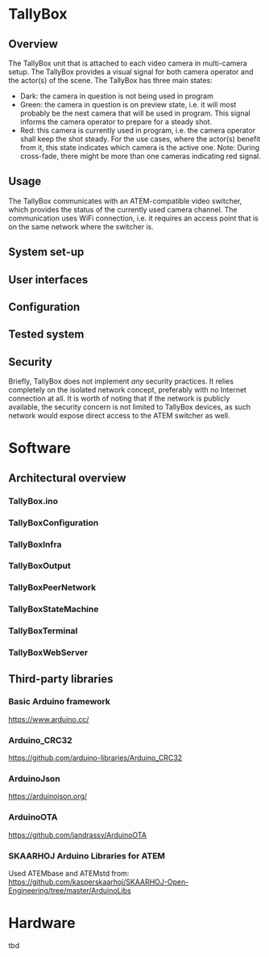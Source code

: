 # TallyBox

## Overview
The TallyBox unit that is attached to each video camera in multi-camera setup. The TallyBox provides a visual signal for both camera operator and the actor(s) of the scene. The TallyBox has three main states:
- Dark: the camera in question is not being used in program
- Green: the camera in question is on preview state, i.e. it will most probably be the next camera that will be used in program. This signal informs the camera operator to prepare for a steady shot.
- Red: this camera is currently used in program, i.e. the camera operator shall keep the shot steady. For the use cases, where the actor(s) benefit from it, this state indicates which camera is the active one. Note: During cross-fade, there might be more than one cameras indicating red signal.

## Usage
The TallyBox communicates with an ATEM-compatible video switcher, which provides the status of the currently used camera channel. The communication uses WiFi connection, i.e. it requires an access point that is on the same network where the switcher is.

## System set-up

## User interfaces

## Configuration

## Tested system

## Security
Briefly, TallyBox does not implement *any* security practices. It relies completely on the isolated network concept, preferably with no Internet connection at all. It is worth of noting that if the network is publicly available, the security concern is not limited to TallyBox devices, as such network would expose direct access to the ATEM switcher as well.

# Software
## Architectural overview
### TallyBox.ino

### TallyBoxConfiguration

### TallyBoxInfra

### TallyBoxOutput

### TallyBoxPeerNetwork

### TallyBoxStateMachine

### TallyBoxTerminal

### TallyBoxWebServer

## Third-party libraries

### Basic Arduino framework
https://www.arduino.cc/

### Arduino_CRC32
https://github.com/arduino-libraries/Arduino_CRC32

### ArduinoJson
https://arduinojson.org/

### ArduinoOTA
https://github.com/jandrassy/ArduinoOTA

### SKAARHOJ Arduino Libraries for ATEM
Used ATEMbase and ATEMstd from:
https://github.com/kasperskaarhoj/SKAARHOJ-Open-Engineering/tree/master/ArduinoLibs


# Hardware
tbd
